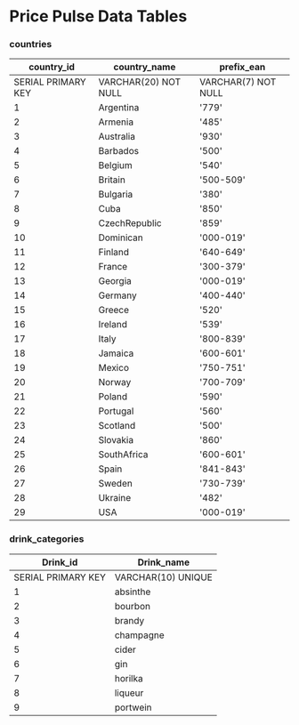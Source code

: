 # Price Pulse Data Tables

### countries

| country_id       | country_name       | prefix_ean        |
|------------------|--------------------|-------------------|
|SERIAL PRIMARY KEY|VARCHAR(20) NOT NULL|VARCHAR(7) NOT NULL|
| 1          |   Argentina  |    '779'   |
| 2          |   Armenia    |	'485'    |
| 3          | Australia    | '930'      |
| 4          | Barbados     | '500'      |
| 5          | Belgium      | '540'      |
| 6          | Britain      | '500-509'  |
| 7          | Bulgaria     | '380'      |
| 8          | Cuba         | '850'      |
| 9          | CzechRepublic| '859'      |
| 10         | Dominican    | '000-019'  |
| 11         | Finland      | '640-649'  |
| 12         | France       | '300-379'  |
| 13         | Georgia      | '000-019'  |
| 14         | Germany      | '400-440'  |
| 15         | Greece       | '520'      |
| 16         | Ireland      | '539'      |
| 17         | Italy        | '800-839'  |
| 18         | Jamaica      | '600-601'  |
| 19         | Mexico       | '750-751'  |
| 20         | Norway       | '700-709'  |
| 21         | Poland       | '590'      |
| 22         | Portugal     | '560'      |
| 23         | Scotland     | '500'      |
| 24         | Slovakia     | '860'      |
| 25         | SouthAfrica  | '600-601'  |
| 26         | Spain        | '841-843'  |
| 27         | Sweden       | '730-739'  |
| 28         | Ukraine      | '482'      |
| 29         | USA          | '000-019'  |

### drink_categories

| Drink_id         | Drink_name       |
|------------------|------------------|
|SERIAL PRIMARY KEY|VARCHAR(10) UNIQUE|
| 1        | absinthe   |
| 2        | bourbon    |
| 3        | brandy     |
| 4        | champagne  |
| 5        | cider      |
| 6        | gin        |
| 7        | horilka    |
| 8        | liqueur    |
| 9        | portwein   |













